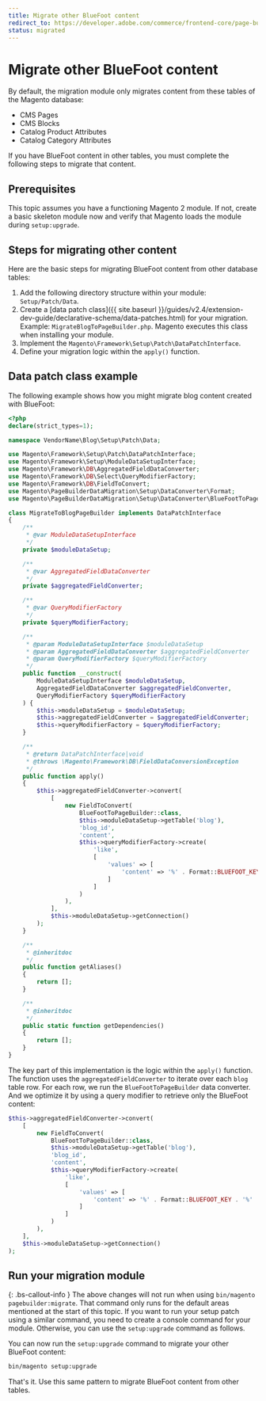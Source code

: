 ```yaml
---
title: Migrate other BlueFoot content
redirect_to: https://developer.adobe.com/commerce/frontend-core/page-builder/migration/migrate-other-bluefoot-content
status: migrated
---
```


# Migrate other BlueFoot content

By default, the migration module only migrates content from these tables of the Magento database:

-  CMS Pages
-  CMS Blocks
-  Catalog Product Attributes
-  Catalog Category Attributes

If you have BlueFoot content in other tables, you must complete the following steps to migrate that content.

## Prerequisites

This topic assumes you have a functioning Magento 2 module. If not, create a basic skeleton module now and verify that Magento loads the module during `setup:upgrade`.

## Steps for migrating other content

Here are the basic steps for migrating BlueFoot content from other database tables:

1. Add the following directory structure within your module: `Setup/Patch/Data`.
1. Create a [data patch class]({{ site.baseurl }}/guides/v2.4/extension-dev-guide/declarative-schema/data-patches.html) for your migration. Example: `MigrateBlogToPageBuilder.php`. Magento executes this class when installing your module.
1. Implement the `Magento\Framework\Setup\Patch\DataPatchInterface`.
1. Define your migration logic within the `apply()` function.

## Data patch class example

The following example shows how you might migrate blog content created with BlueFoot:

```php
<?php
declare(strict_types=1);

namespace VendorName\Blog\Setup\Patch\Data;

use Magento\Framework\Setup\Patch\DataPatchInterface;
use Magento\Framework\Setup\ModuleDataSetupInterface;
use Magento\Framework\DB\AggregatedFieldDataConverter;
use Magento\Framework\DB\Select\QueryModifierFactory;
use Magento\Framework\DB\FieldToConvert;
use Magento\PageBuilderDataMigration\Setup\DataConverter\Format;
use Magento\PageBuilderDataMigration\Setup\DataConverter\BlueFootToPageBuilder;

class MigrateToBlogPageBuilder implements DataPatchInterface
{
    /**
     * @var ModuleDataSetupInterface
     */
    private $moduleDataSetup;

    /**
     * @var AggregatedFieldDataConverter
     */
    private $aggregatedFieldConverter;

    /**
     * @var QueryModifierFactory
     */
    private $queryModifierFactory;

    /**
     * @param ModuleDataSetupInterface $moduleDataSetup
     * @param AggregatedFieldDataConverter $aggregatedFieldConverter
     * @param QueryModifierFactory $queryModifierFactory
     */
    public function __construct(
        ModuleDataSetupInterface $moduleDataSetup,
        AggregatedFieldDataConverter $aggregatedFieldConverter,
        QueryModifierFactory $queryModifierFactory
    ) {
        $this->moduleDataSetup = $moduleDataSetup;
        $this->aggregatedFieldConverter = $aggregatedFieldConverter;
        $this->queryModifierFactory = $queryModifierFactory;
    }

    /**
     * @return DataPatchInterface|void
     * @throws \Magento\Framework\DB\FieldDataConversionException
     */
    public function apply()
    {
        $this->aggregatedFieldConverter->convert(
            [
                new FieldToConvert(
                    BlueFootToPageBuilder::class,
                    $this->moduleDataSetup->getTable('blog'),
                    'blog_id',
                    'content',
                    $this->queryModifierFactory->create(
                        'like',
                        [
                            'values' => [
                                'content' => '%' . Format::BLUEFOOT_KEY . '%'
                            ]
                        ]
                    )
                ),
            ],
            $this->moduleDataSetup->getConnection()
        );
    }

    /**
     * @inheritdoc
     */
    public function getAliases()
    {
        return [];
    }

    /**
     * @inheritdoc
     */
    public static function getDependencies()
    {
        return [];
    }
}
```

The key part of this implementation is the logic within the `apply()` function. The function uses the `aggregatedFieldConverter` to iterate over each `blog` table row. For each row, we run the `BlueFootToPageBuilder` data converter. And we optimize it by using a query modifier to retrieve only the BlueFoot content:

```php
$this->aggregatedFieldConverter->convert(
    [
        new FieldToConvert(
            BlueFootToPageBuilder::class,
            $this->moduleDataSetup->getTable('blog'),
            'blog_id',
            'content',
            $this->queryModifierFactory->create(
                'like',
                [
                    'values' => [
                        'content' => '%' . Format::BLUEFOOT_KEY . '%'
                    ]
                ]
            )
        ),
    ],
    $this->moduleDataSetup->getConnection()
);
```

## Run your migration module

{: .bs-callout-info }
The above changes will not run when using `bin/magento pagebuilder:migrate`. That command only runs for the default areas mentioned at the start of this topic. If you want to run your setup patch using a similar command, you need to create a console command for your module. Otherwise, you can use the `setup:upgrade` command as follows.

You can now run the `setup:upgrade` command to migrate your other BlueFoot content:

```bash
bin/magento setup:upgrade
```

That's it. Use this same pattern to migrate BlueFoot content from other tables.
